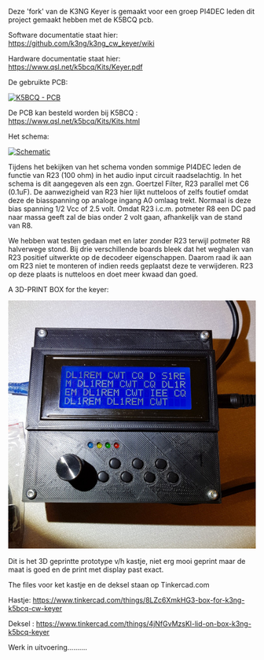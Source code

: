 
Deze 'fork' van de K3NG Keyer is gemaakt voor een groep PI4DEC leden dit project gemaakt hebben met de K5BCQ pcb.

Software documentatie staat hier:  https://github.com/k3ng/k3ng_cw_keyer/wiki

Hardware documentatie staat hier: https://www.qsl.net/k5bcq/Kits/Keyer.pdf

De gebruikte PCB:
<p><a target="_blank" rel="noopener noreferrer" href="https://tweakers.net/ext/f/6bzPBrxRlagxyuC68xlKo4fC/full.jpg"><img src="https://tweakers.net/ext/f/6bzPBrxRlagxyuC68xlKo4fC/medium.jpg" alt="K5BCQ - PCB" style="max-width:100%;"></a></p>   
<p></p> 


De PCB kan besteld worden bij K5BCQ :  https://www.qsl.net/k5bcq/Kits/Kits.html
<p></p> <p></p> 
Het schema:
<p><a target="_blank" rel="noopener noreferrer" href="https://tweakers.net/ext/f/elTAO6eseECHqjtvumKuSjQS/full.jpg"><img src="https://tweakers.net/ext/f/elTAO6eseECHqjtvumKuSjQS/medium.jpg" alt="Schematic" style="max-width:100%;"></a></p>   

Tijdens het bekijken van het schema vonden sommige PI4DEC leden de functie van R23 (100 ohm) in het audio input circuit raadselachtig. In het schema is dit aangegeven als een zgn. Goertzel Filter, R23 parallel met C6 (0.1uF). De aanwezigheid van R23 hier lijkt nutteloos of zelfs foutief omdat deze de biasspanning op analoge ingang A0 omlaag trekt. Normaal is deze bias spanning 1/2 Vcc of 2.5 volt. Omdat R23 i.c.m. potmeter R8 een DC pad naar massa geeft zal de bias onder 2 volt gaan, afhankelijk van de stand van R8.
<p></p>

We hebben wat testen gedaan met en later zonder R23 terwijl potmeter R8 halverwege stond. Bij drie verschillende boards bleek dat het weghalen van R23 positief uitwerkte op de decodeer eigenschappen. Daarom raad ik aan om R23 niet te monteren of indien reeds geplaatst deze te verwijderen. R23 op deze plaats is nutteloos en doet meer kwaad dan goed.



A 3D-PRINT BOX for the keyer:

<p><img src="https://github.com/costonisp/CW-keyer-K3NG-K5BCQ/blob/master/images/prototype.jpg" alt="3D prototype box" style="max-width:100%;"></a></p> 

Dit is het 3D geprintte prototype v/h kastje, niet erg mooi geprint maar de maat is goed en de print met display past exact.


The files voor ket kastje en de deksel staan op Tinkercad.com

Hastje: https://www.tinkercad.com/things/8LZc6XmkHG3-box-for-k3ng-k5bcq-cw-keyer

Deksel : https://www.tinkercad.com/things/4jNfGvMzsKl-lid-on-box-k3ng-k5bcq-keyer


Werk in uitvoering..........

